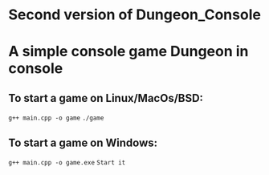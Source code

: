 # Second version of Dungeon_Console

# A simple console game Dungeon in console

## To start a game on Linux/MacOs/BSD:
``g++ main.cpp -o game``
``./game``

## To start a game on Windows:
``g++ main.cpp -o game.exe``
``Start it``
